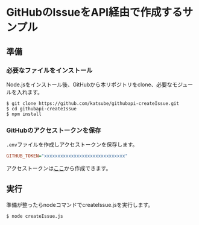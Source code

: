 # GitHubのIssueをAPI経由で作成するサンプル

## 準備
### 必要なファイルをインストール
Node.jsをインストール後、GitHubから本リポジトリをclone、必要なモジュールを入れます。
```shellsession
$ git clone https://github.com/katsube/githubapi-createIssue.git
$ cd githubapi-createIssue
$ npm install
```

### GitHubのアクセストークンを保存
`.env`ファイルを作成しアクセストークンを保存します。
```ini
GITHUB_TOKEN="xxxxxxxxxxxxxxxxxxxxxxxxxxxxxx"
```

アクセストークンは[ここ](https://github.com/settings/tokens)から作成できます。

## 実行
準備が整ったらnodeコマンドでcreateIssue.jsを実行します。
```shellsession
$ node createIssue.js
```